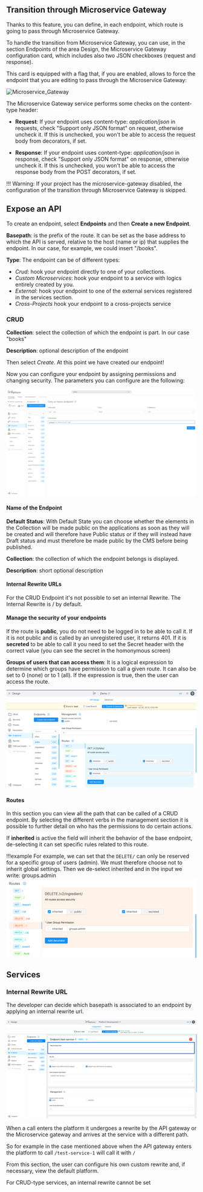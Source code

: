 ## Transition through Microservice Gateway   

Thanks to this feature, you can define, in each endpoint, which route is going to pass through Microservice Gateway.

To handle the transition from Microservice Gateway, you can use, in the section Endpoints of the area Design, the Microservice Gateway configuration card, which includes also two JSON checkboxes (request and response).   

This card is equipped with a flag that, if you are enabled, allows to force the endpoint that you are editing to pass through the Microservice Gateway:

![Microservice_Gateway](img/Microservice_Gateway.png)
   
The Microservice Gateway service performs some checks on the content-type header:

* **Request**: If your endpoint uses content-type: *application/json* in requests, check      "Support only JSON format" on request, otherwise uncheck it. If this is unchecked, you won't be able to access the request body from decorators, if set.

* **Response**: If your endpoint uses content-type: *application/json* in response, check "Support only JSON format" on response, otherwise uncheck it. If this is unchecked, you won't be able to access the response body from the POST decorators, if set.

!!! Warning: If your project has the microservice-gateway disabled, the configuration of the transition through Microservice Gateway is skipped.


## Expose an API

To create an endpoint, select **Endpoints** and then **Create a new Endpoint**.

**Basepath**: is the prefix of the route. It can be set as the base address to which the API is served, relative to the host (name or ip) that supplies the endpoint. In our case, for example, we could insert "/books".

**Type**: The endpoint can be of different types:

* *Crud*: hook your endpoint directly to one of your collections.
* *Custom Microservices*: hook your endpoint to a service with logics entirely created by you.
* *External*: hook your endpoint to one of the external services registered in the services section.  
* *Cross-Projects* hook your endpoint to a cross-projects service


### CRUD

**Collection**: select the collection of which the endpoint is part. In our case "books"

**Description**: optional description of the endpoint

Then select *Create*.
At this point we have created our endpoint!

Now you can configure your endpoint by assigning permissions and changing security.
The parameters you can configure are the following:

![crea-nuovo-endpoint](img/crea_endpoint.PNG)

#### Name of the Endpoint
**Default Status**: With Default State you can choose whether the elements in the Collection will be made public on the applications as soon as they will be created and will therefore have Public status or if they will instead have Draft status and must therefore be made public by the CMS before being published.

**Collection**: the collection of which the endpoint belongs is displayed.

**Description**: short optional description

#### Internal Rewrite URLs

For the CRUD Endpoint it's not possible to set an internal Rewrite.
The Internal Rewrite is / by default.

#### Manage the security of your endpoints
If the route is **public**, you do not need to be logged in to be able to call it. If it is not public and is called by an unregistered user, it returns 401.
If it is **secreted** to be able to call it you need to set the Secret header with the correct value (you can see the secret in the homonymous screen)

**Groups of users that can access them**: It is a logical expression to determine which groups have permission to call a given route. It can also be set to 0 (none) or to 1 (all). If the expression is true, then the user can access the route.

![sicurezza_endpoint](img/endpoint.png)


#### Routes
In this section you can view all the path that can be called of a CRUD endpoint. By selecting the different verbs in the management section it is possible to further detail on who has the permissions to do certain actions.

If **inherited** is active the field will inherit the behavior of the base endpoint, de-selecting it can set specific rules related to this route.


!!!example
     For example, we can set that the `DELETE/` can only be reserved for a specific group of users (admin).
     We must therefore choose not to inherit global settings. Then we de-select inherited and in the input we write: groups.admin
     ![](img/example-endpoints.png)

## Services

### Internal Rewrite URL

The developer can decide which basepath is associated to an endpoint by applying an internal rewrite url.

![rewrite-url](img/rewrite-url.png)

When a call enters the platform it undergoes a rewrite by the API gateway or the Microservice gateway and arrives at the service with a different path.

So for example in the case mentioned above when the API gateway enters the platform to call `/test-service-1` will call it with `/`

From this section, the user can configure his own custom rewrite and, if necessary, view the default platform.

For CRUD-type services, an internal rewrite cannot be set
